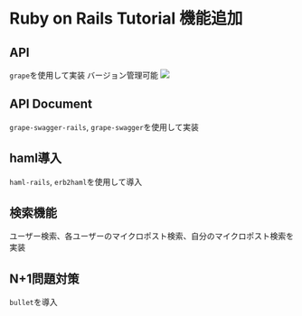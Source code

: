 # Ruby on Rails Tutorial 機能追加

## API
`grape`を使用して実装
バージョン管理可能
![](https://user-images.githubusercontent.com/12602019/30894982-22087614-a382-11e7-9198-014087128b70.png)

## API Document
`grape-swagger-rails`, `grape-swagger`を使用して実装

## haml導入
`haml-rails`, `erb2haml`を使用して導入

## 検索機能
ユーザー検索、各ユーザーのマイクロポスト検索、自分のマイクロポスト検索を実装

## N+1問題対策
`bullet`を導入